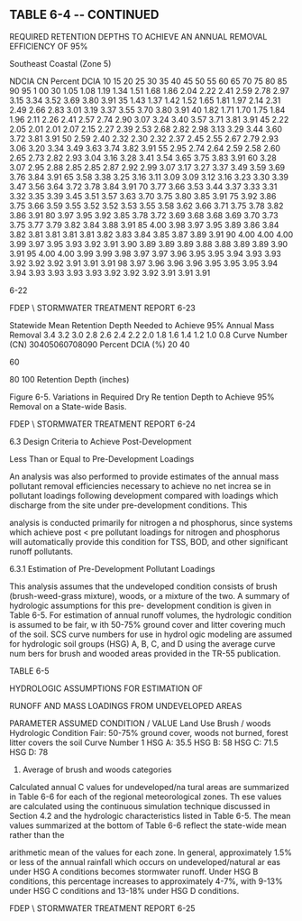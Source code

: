 <!-- NEEDS USER REVIEW -->
## TABLE  6-4 -- CONTINUED 
 
REQUIRED  RETENTION  DEPTHS  TO  ACHIEVE  AN 
ANNUAL  REMOVAL  EFFICIENCY  OF 95% 
 
 
Southeast Coastal (Zone 5)
 
 
NDCIA 
CN 
Percent DCIA 
10 
15 
20 
25 
30 
35 
40 
45 
50 
55 
60 
65 
70 
75 
80 
85 
90 
95 
1 00 
30 
1.05 
1.08 
1.19 
1.34 
1.51 
1.68 
1.86 
2.04 
2.22 
2.41 
2.59 
2.78 
2.97 
3.15 
3.34 
3.52 
3.69 
3.80 
3.91 
35 
1.43 
1.37 
1.42 
1.52 
1.65 
1.81 
1.97 
2.14 
2.31 
2.49 
2.66 
2.83 
3.01 
3.19 
3.37 
3.55 
3.70 
3.80 
3.91 
40 
1.82 
1.71 
1.70 
1.75 
1.84 
1.96 
2.11 
2.26 
2.41 
2.57 
2.74 
2.90 
3.07 
3.24 
3.40 
3.57 
3.71 
3.81 
3.91 
45 
2.22 
2.05 
2.01 
2.01 
2.07 
2.15 
2.27 
2.39 
2.53 
2.68 
2.82 
2.98 
3.13 
3.29 
3.44 
3.60 
3.72 
3.81 
3.91 
50 
2.59 
2.40 
2.32 
2.30 
2.32 
2.37 
2.45 
2.55 
2.67 
2.79 
2.93 
3.06 
3.20 
3.34 
3.49 
3.63 
3.74 
3.82 
3.91 
55 
2.95 
2.74 
2.64 
2.59 
2.58 
2.60 
2.65 
2.73 
2.82 
2.93 
3.04 
3.16 
3.28 
3.41 
3.54 
3.65 
3.75 
3.83 
3.91 
60 
3.28 
3.07 
2.95 
2.88 
2.85 
2.85 
2.87 
2.92 
2.99 
3.07 
3.17 
3.27 
3.37 
3.49 
3.59 
3.69 
3.76 
3.84 
3.91 
65 
3.58 
3.38 
3.25 
3.16 
3.11 
3.09 
3.09 
3.12 
3.16 
3.23 
3.30 
3.39 
3.47 
3.56 
3.64 
3.72 
3.78 
3.84 
3.91 
70 
3.77 
3.66 
3.53 
3.44 
3.37 
3.33 
3.31 
3.32 
3.35 
3.39 
3.45 
3.51 
3.57 
3.63 
3.70 
3.75 
3.80 
3.85 
3.91 
75 
3.92 
3.86 
3.75 
3.66 
3.59 
3.55 
3.52 
3.52 
3.53 
3.55 
3.58 
3.62 
3.66 
3.71 
3.75 
3.78 
3.82 
3.86 
3.91 
80 
3.97 
3.95 
3.92 
3.85 
3.78 
3.72 
3.69 
3.68 
3.68 
3.69 
3.70 
3.73 
3.75 
3.77 
3.79 
3.82 
3.84 
3.88 
3.91 
85 
4.00 
3.98 
3.97 
3.95 
3.89 
3.86 
3.84 
3.82 
3.81 
3.81 
3.81 
3.81 
3.82 
3.83 
3.84 
3.85 
3.87 
3.89 
3.91 
90 
4.00 
4.00 
4.00 
3.99 
3.97 
3.95 
3.93 
3.92 
3.91 
3.90 
3.89 
3.89 
3.89 
3.88 
3.88 
3.89 
3.89 
3.90 
3.91 
95 
4.00 
4.00 
3.99 
3.99 
3.98 
3.97 
3.97 
3.96 
3.95 
3.95 
3.94 
3.93 
3.93 
3.92 
3.92 
3.92 
3.91 
3.91 
3.91 
98 
3.97 
3.96 
3.96 
3.96 
3.95 
3.95 
3.95 
3.94 
3.94 
3.93 
3.93 
3.93 
3.93 
3.92 
3.92 
3.92 
3.91 
3.91 
3.91 
 
6-22
 

FDEP \ STORMWATER  TREATMENT  REPORT 
6-23 
 

 
Statewide Mean Retention 
Depth Needed to Achieve
95% Annual Mass Removal
3.4
3.2
3.0
2.8
2.6
2.4
2.2
2.0
1.8
1.6
1.4
1.2
1.0
0.8
Curve Number (CN)
30405060708090
Percent DCIA (%)
20
40

60

80
100
Retention Depth (inches)
 
 
 
Figure 6-5. Variations in Required Dry Re
tention Depth to Achieve 95% Removal 
on a State-wide Basis. 

FDEP \ STORMWATER  TREATMENT  REPORT 
6-24 
 
 
6.3 Design Criteria to Achieve Post-Development
 
Less Than or Equal to Pre-Development Loadings
 
 
An analysis was also performed to provide estimates of the annual mass pollutant removal 
efficiencies necessary to achieve no net increa
se in pollutant loadings following development 
compared with loadings which discharge from the site under pre-development conditions.  This 

analysis is conducted primarily for nitrogen a
nd phosphorus, since systems which achieve post <
 pre 
pollutant loadings for nitrogen and phosphorus will 
automatically provide this condition for TSS, 
BOD, and other significant runoff pollutants. 

 

 
6.3.1 Estimation of Pre-Development Pollutant Loadings
 
 
This analysis assumes that the undeveloped 
condition consists of brush (brush-weed-grass 
mixture), woods, or a mixture of the two.  A 
summary of hydrologic assumptions for this pre-
development condition is given in Table 6-5. 
 For estimation of annual runoff volumes, the 
hydrologic  condition  is assumed to be fair, w
ith 50-75% ground cover and litter covering much of 
the soil.  SCS curve numbers for use in hydrol
ogic modeling are assumed for hydrologic soil groups 
(HSG) A, B, C, and D using the average curve num
bers for brush and wooded areas provided in the 
TR-55 publication. 
 

 

 
 TABLE  6-5 
 

 HYDROLOGIC  ASSUMPTIONS  FOR  ESTIMATION  OF 

 RUNOFF  AND  MASS  LOADINGS  FROM  UNDEVELOPED  AREAS
 
 
PARAMETER 
ASSUMED  CONDITION / VALUE 
Land Use  Brush / woods 
Hydrologic Condition  Fair:  50-75%
 ground cover, woods not burned,
 forest litter covers the soil 
Curve Number
1
 HSG A:  35.5          HSG B:  58          HSG C:  71.5          HSG D:  78 
 
1.  Average of brush and woods categories 

 
 
 
 

Calculated annual C values for undeveloped/na
tural areas are summarized in Table 6-6 for 
each of the regional meteorological zones.  Th
ese values are calculated using the continuous 
simulation technique discussed in Section 4.2 and 
the hydrologic characteristics listed in Table 6-5. 
The mean values summarized at the bottom of Table 6-6 reflect the state-wide mean rather than the 

arithmetic mean of the values for each zone. In 
general, approximately 1.5% or less of the annual 
rainfall which occurs on undeveloped/natural ar
eas under HSG A conditions becomes stormwater 
runoff.  Under HSG B conditions, this percentage
 increases to approximately 4-7%, with 9-13% 
under HSG C conditions and 13-18% under HSG D conditions. 

FDEP \ STORMWATER  TREATMENT  REPORT 
6-25
